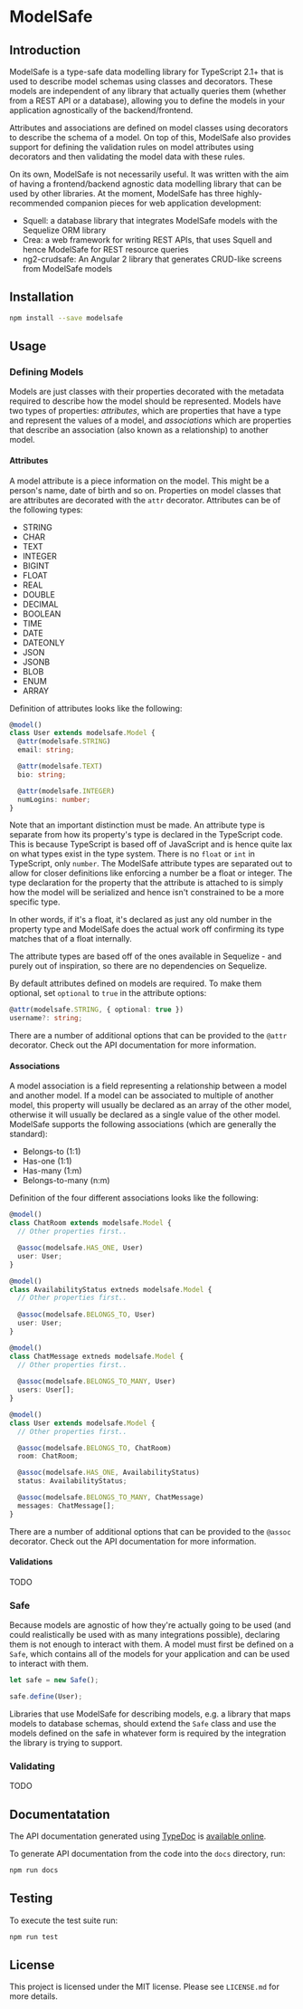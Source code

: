 # ModelSafe

## Introduction

ModelSafe is a type-safe data modelling library for TypeScript 2.1+ that is used to describe model schemas
using classes and decorators. These models are independent of any library
that actually queries them (whether from a REST API or a database), allowing
you to define the models in your application agnostically of the backend/frontend.

Attributes and associations are defined on model classes using decorators to
describe the schema of a model. On top of this, ModelSafe also provides support
for defining the validation rules on model attributes using decorators and then
validating the model data with these rules.

On its own, ModelSafe is not necessarily useful. It was written with the aim
of having a frontend/backend agnostic data modelling library that can be used
by other libraries. At the moment, ModelSafe has three highly-recommended companion pieces for
web application development:

* Squell: a database library that integrates ModelSafe models with the Sequelize ORM library
* Crea: a web framework for writing REST APIs, that uses Squell and hence ModelSafe for REST resource queries
* ng2-crudsafe: An Angular 2 library that generates CRUD-like screens from ModelSafe models

## Installation

```sh
npm install --save modelsafe
```

## Usage

### Defining Models

Models are just classes with their properties decorated with the metadata
required to describe how the model should be represented.
Models have two types of properties: *attributes*, which are properties
that have a type and represent the values of a model, and *associations* which are properties
that describe an association (also known as a relationship) to another model.

#### Attributes

A model attribute is a piece information on the model. This might be a person's name,
date of birth and so on. Properties on model classes that are attributes are
decorated with the `attr` decorator. Attributes can be of the following types:

* STRING
* CHAR
* TEXT
* INTEGER
* BIGINT
* FLOAT
* REAL
* DOUBLE
* DECIMAL
* BOOLEAN
* TIME
* DATE
* DATEONLY
* JSON
* JSONB
* BLOB
* ENUM
* ARRAY

Definition of attributes looks like the following:

```typescript
@model()
class User extends modelsafe.Model {
  @attr(modelsafe.STRING)
  email: string;

  @attr(modelsafe.TEXT)
  bio: string;

  @attr(modelsafe.INTEGER)
  numLogins: number;
}
```

Note that an important distinction must be made. An attribute type is separate
from how its property's type is declared in the TypeScript code. This is because
TypeScript is based off of JavaScript and is hence quite lax on what types exist
in the type system. There is no `float` or `int` in TypeScript, only `number`. The
ModelSafe attribute types are separated out to allow for closer definitions like enforcing
a number be a float or integer. The type declaration for the property
that the attribute is attached to is simply how the model will be serialized and hence
isn't constrained to be a more specific type.

In other words, if it's a float, it's declared as just any old number in the property type
and ModelSafe does the actual work off confirming its type matches that of a float internally.

The attribute types are based off of the ones available in Sequelize - and purely out of inspiration,
so there are no dependencies on Sequelize.

By default attributes defined on models are required. To make them optional, set
`optional` to `true` in the attribute options:

```typescript
@attr(modelsafe.STRING, { optional: true })
username?: string;
```

There are a number of additional options that can be provided to the `@attr`
decorator. Check out the API documentation for more information.

#### Associations

A model association is a field representing a relationship between a model and another model.
If a model can be associated to multiple of another model, this property will usually be declared
as an array of the other model, otherwise it will usually be declared as a single value of the other model.
ModelSafe supports the following associations (which are generally the standard):

* Belongs-to (1:1)
* Has-one (1:1)
* Has-many (1:m)
* Belongs-to-many (n:m)

Definition of the four different associations looks like the following:

```typescript
@model()
class ChatRoom extends modelsafe.Model {
  // Other properties first..

  @assoc(modelsafe.HAS_ONE, User)
  user: User;
}

@model()
class AvailabilityStatus extneds modelsafe.Model {
  // Other properties first..
  
  @assoc(modelsafe.BELONGS_TO, User)
  user: User;
}

@model()
class ChatMessage extneds modelsafe.Model {
  // Other properties first..
  
  @assoc(modelsafe.BELONGS_TO_MANY, User)
  users: User[];
}

@model()
class User extends modelsafe.Model {
  // Other properties first..

  @assoc(modelsafe.BELONGS_TO, ChatRoom)
  room: ChatRoom;

  @assoc(modelsafe.HAS_ONE, AvailabilityStatus)
  status: AvailabilityStatus;

  @assoc(modelsafe.BELONGS_TO_MANY, ChatMessage)
  messages: ChatMessage[];
}
```

There are a number of additional options that can be provided to the `@assoc`
decorator. Check out the API documentation for more information.

#### Validations

TODO

### Safe

Because models are agnostic of how they're actually going to be used (and could realistically
be used with as many integrations possible), declaring them
is not enough to interact with them. A model must first be defined on a `Safe`, which contains
all of the models for your application and can be used to interact with them.

```typescript
let safe = new Safe();

safe.define(User);
```

Libraries that use ModelSafe for describing models, e.g. a library that maps models to database schemas,
should extend the `Safe` class and use the models defined on the safe in whatever form is required
by the integration the library is trying to support.

### Validating

TODO

## Documentatation

The API documentation generated using [TypeDoc](https://github.com/TypeStrong/typedoc)
is [available online](http://creativecuriosity.github.io/modelsafe).

To generate API documentation from the code into the `docs` directory, run:

```sh
npm run docs
```

## Testing

To execute the test suite run:

```sh
npm run test
```

## License

This project is licensed under the MIT license. Please see `LICENSE.md` for more details.

